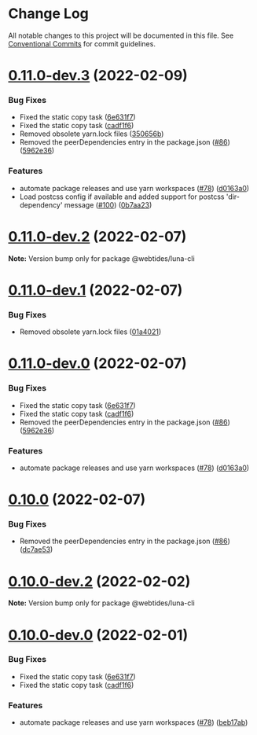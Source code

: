 # Change Log

All notable changes to this project will be documented in this file.
See [Conventional Commits](https://conventionalcommits.org) for commit guidelines.

# [0.11.0-dev.3](https://github.com/webtides/luna-cli/compare/v0.6.0...v0.11.0-dev.3) (2022-02-09)


### Bug Fixes

* Fixed the static copy task ([6e631f7](https://github.com/webtides/luna-cli/commit/6e631f78f8a6e8d118847a139847f382862a4cc8))
* Fixed the static copy task ([cadf1f6](https://github.com/webtides/luna-cli/commit/cadf1f65e57b02f5252795441bc7f22203d99a21))
* Removed obsolete yarn.lock files ([350656b](https://github.com/webtides/luna-cli/commit/350656b584f30f669e9ea7a1a35b817838b6d377))
* Removed the peerDependencies entry in the package.json ([#86](https://github.com/webtides/luna-cli/issues/86)) ([5962e36](https://github.com/webtides/luna-cli/commit/5962e361e2efea652310acf480d9ff337c5bbfca))


### Features

* automate package releases and use yarn workspaces ([#78](https://github.com/webtides/luna-cli/issues/78)) ([d0163a0](https://github.com/webtides/luna-cli/commit/d0163a06f78758dbf466b386541aca0427f8628b))
* Load postcss config if available and added support for postcss 'dir-dependency' message ([#100](https://github.com/webtides/luna-cli/issues/100)) ([0b7aa23](https://github.com/webtides/luna-cli/commit/0b7aa2322c73d64990d3243f8eee2ee2c27f8c71))





# [0.11.0-dev.2](https://github.com/webtides/luna-cli/compare/v0.11.0-dev.1...v0.11.0-dev.2) (2022-02-07)

**Note:** Version bump only for package @webtides/luna-cli





# [0.11.0-dev.1](https://github.com/webtides/luna-cli/compare/v0.11.0-dev.0...v0.11.0-dev.1) (2022-02-07)


### Bug Fixes

* Removed obsolete yarn.lock files ([01a4021](https://github.com/webtides/luna-cli/commit/01a40210ab9fa7c6640c90dd2ba154a554cdfd6f))





# [0.11.0-dev.0](https://github.com/webtides/luna-cli/compare/v0.6.0...v0.11.0-dev.0) (2022-02-07)


### Bug Fixes

* Fixed the static copy task ([6e631f7](https://github.com/webtides/luna-cli/commit/6e631f78f8a6e8d118847a139847f382862a4cc8))
* Fixed the static copy task ([cadf1f6](https://github.com/webtides/luna-cli/commit/cadf1f65e57b02f5252795441bc7f22203d99a21))
* Removed the peerDependencies entry in the package.json ([#86](https://github.com/webtides/luna-cli/issues/86)) ([5962e36](https://github.com/webtides/luna-cli/commit/5962e361e2efea652310acf480d9ff337c5bbfca))


### Features

* automate package releases and use yarn workspaces ([#78](https://github.com/webtides/luna-cli/issues/78)) ([d0163a0](https://github.com/webtides/luna-cli/commit/d0163a06f78758dbf466b386541aca0427f8628b))





# [0.10.0](https://github.com/webtides/luna-cli/compare/v0.10.0-dev.2...v0.10.0) (2022-02-07)


### Bug Fixes

* Removed the peerDependencies entry in the package.json ([#86](https://github.com/webtides/luna-cli/issues/86)) ([dc7ae53](https://github.com/webtides/luna-cli/commit/dc7ae53939197aac68ea4f617e4da649fd55bce4))





# [0.10.0-dev.2](https://github.com/webtides/luna-cli/compare/v0.10.0-dev.1...v0.10.0-dev.2) (2022-02-02)

**Note:** Version bump only for package @webtides/luna-cli





# [0.10.0-dev.0](https://github.com/webtides/luna-cli/compare/v0.6.0...v0.10.0-dev.0) (2022-02-01)


### Bug Fixes

* Fixed the static copy task ([6e631f7](https://github.com/webtides/luna-cli/commit/6e631f78f8a6e8d118847a139847f382862a4cc8))
* Fixed the static copy task ([cadf1f6](https://github.com/webtides/luna-cli/commit/cadf1f65e57b02f5252795441bc7f22203d99a21))


### Features

* automate package releases and use yarn workspaces ([#78](https://github.com/webtides/luna-cli/issues/78)) ([beb17ab](https://github.com/webtides/luna-cli/commit/beb17ab65e0f606b9d54340821881a7beca6d40d))
